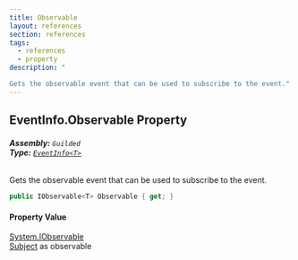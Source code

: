 ```yaml
---
title: Observable
layout: references
section: references
tags:
  - references
  - property
description: "

Gets the observable event that can be used to subscribe to the event."
---
```


## EventInfo<T>.Observable Property
###### **Assembly:** `Guilded`<br/>**Type:** [`EventInfo<T>`](EventInfo_T_ 'Guilded.EventInfo<T>')

Gets the observable event that can be used to subscribe to the event.

```csharp
public IObservable<T> Observable { get; }
```

#### Property Value
[System.IObservable](https://docs.microsoft.com/en-us/dotnet/api/System.IObservable 'System.IObservable')  
[Subject](EventInfo_T_.Subject 'Guilded.EventInfo<T>.Subject') as observable